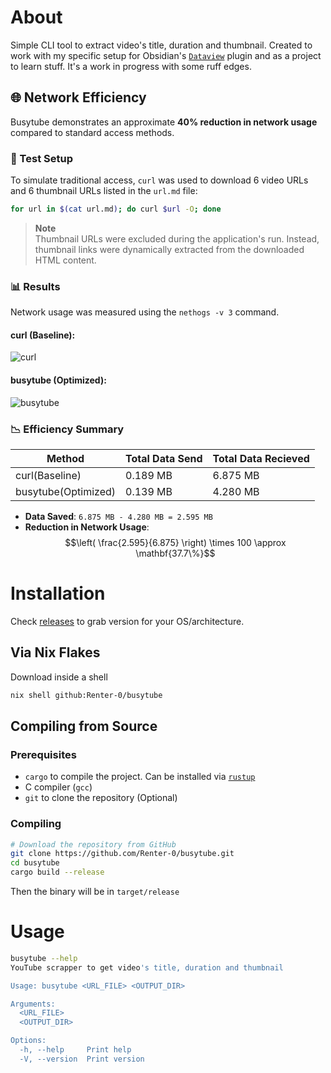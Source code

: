 # About

Simple CLI tool to extract video's title, duration and thumbnail. Created to work with my specific setup for Obsidian's [`Dataview`](https://blacksmithgu.github.io/obsidian-dataview/) plugin and as a project to learn stuff. It's a work in progress with some ruff edges.

## 🌐 Network Efficiency

Busytube demonstrates an approximate **40% reduction in network usage** compared to standard access methods.

### 🧪 Test Setup

To simulate traditional access, `curl` was used to download 6 video URLs and 6 thumbnail URLs listed in the `url.md` file:

```bash
for url in $(cat url.md); do curl $url -O; done
```

> **Note**  
> Thumbnail URLs were excluded during the application's run. Instead, thumbnail links were dynamically extracted from the downloaded HTML content.

### 📊 Results

Network usage was measured using the `nethogs -v 3` command.

#### **curl (Baseline):**
![curl](https://github.com/user-attachments/assets/81cd0416-cab4-46cc-9692-9b5d41de7970)

#### **busytube (Optimized):**
![busytube](https://github.com/user-attachments/assets/a6bdaf4e-aa3d-4889-9ae9-026f8f1300f9)

### 📉 Efficiency Summary

|       Method      |Total Data Send|Total Data Recieved|
|-------------------|---------------|-------------------|
|   curl(Baseline)  |0.189 MB       |6.875 MB           |
|busytube(Optimized)|0.139 MB       |4.280 MB           |

- **Data Saved**: `6.875 MB - 4.280 MB = 2.595 MB`
- **Reduction in Network Usage**:  
$$\left( \frac{2.595}{6.875} \right) \times 100 \approx \mathbf{37.7\%}$$


# Installation

Check [releases](https://github.com/Renter-0/busytube/releases/tag/Latest) to grab version for your OS/architecture.

## Via Nix Flakes

Download inside a shell
```bash
nix shell github:Renter-0/busytube
```

## Compiling from Source

### Prerequisites

- `cargo` to compile the project. Can be installed via [`rustup`](https://www.rust-lang.org/tools/install)
- C compiler (`gcc`)
- `git` to clone the repository (Optional)

### Compiling

```bash
# Download the repository from GitHub
git clone https://github.com/Renter-0/busytube.git
cd busytube
cargo build --release
```
Then the binary will be in `target/release`

# Usage

```bash
busytube --help
YouTube scrapper to get video's title, duration and thumbnail

Usage: busytube <URL_FILE> <OUTPUT_DIR>

Arguments:
  <URL_FILE>
  <OUTPUT_DIR>

Options:
  -h, --help     Print help
  -V, --version  Print version
```
